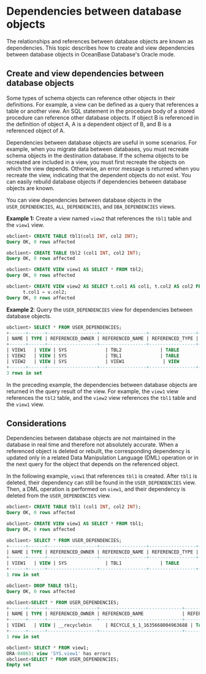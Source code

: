 # Dependencies between database objects

The relationships and references between database objects are known as dependencies. This topic describes how to create and view dependencies between database objects in OceanBase Database's Oracle mode.

## Create and view dependencies between database objects

Some types of schema objects can reference other objects in their definitions. For example, a view can be defined as a query that references a table or another view. An SQL statement in the procedure body of a stored procedure can reference other database objects. If object B is referenced in the definition of object A, A is a dependent object of B, and B is a referenced object of A.

Dependencies between database objects are useful in some scenarios. For example, when you migrate data between databases, you must recreate schema objects in the destination database. If the schema objects to be recreated are included in a view, you must first recreate the objects on which the view depends. Otherwise, an error message is returned when you recreate the view, indicating that the dependent objects do not exist. You can easily rebuild database objects if dependencies between database objects are known.

You can view dependencies between database objects in the `USER_DEPENDENCIES`, `ALL_DEPENDENCIES`, and `DBA_DEPENDENCIES` views.

**Example 1:** Create a view named `view2` that references the `tbl1` table and the `view1` view.

```sql
obclient> CREATE TABLE tbl1(col1 INT, col2 INT);
Query OK, 0 rows affected

obclient> CREATE TABLE tbl2 (col1 INT, col2 INT);
Query OK, 0 rows affected

obclient> CREATE VIEW view1 AS SELECT * FROM tbl2;
Query OK, 0 rows affected

obclient> CREATE VIEW view2 AS SELECT t.col1 AS col1, t.col2 AS col2 FROM tbl1 t, view1 v WHERE
      t.col1 = v.col2;
Query OK, 0 rows affected
```



**Example 2**: Query the `USER_DEPENDENCIES` view for dependencies between database objects.

```sql
obclient> SELECT * FROM USER_DEPENDENCIES;
+------+------+------------------+-----------------+-----------------+----------------------+------------------+-----------------+
| NAME | TYPE | REFERENCED_OWNER | REFERENCED_NAME | REFERENCED_TYPE | REFERENCED_LINK_NAME | SCHEMAID         | DEPENDENCY_TYPE |
+------+------+------------------+-----------------+-----------------+----------------------+------------------+-----------------+
| VIEW1   | VIEW | SYS              | TBL2              | TABLE           | NULL                 | 1100611139403782 | HARD            |
| VIEW2   | VIEW | SYS              | TBL1              | TABLE           | NULL                 | 1100611139403782 | HARD            |
| VIEW2   | VIEW | SYS              | VIEW1              | VIEW            | NULL                 | 1100611139403782 | HARD            |
+------+------+------------------+-----------------+-----------------+----------------------+------------------+-----------------+
3 rows in set
```



In the preceding example, the dependencies between database objects are returned in the query result of the view. For example, the `view1` view references the `tbl2` table, and the `view2` view references the `tbl1` table and the `view1` view.

## Considerations

Dependencies between database objects are not maintained in the database in real time and therefore not absolutely accurate. When a referenced object is deleted or rebuilt, the corresponding dependency is updated only in a related Data Manipulation Language (DML) operation or in the next query for the object that depends on the referenced object.

In the following example, `view1` that references `tbl1` is created. After `tbl1` is deleted, their dependency can still be found in the `USER_DEPENDENCIES` view. Then, a DML operation is performed on `view1`, and their dependency is deleted from the `USER_DEPENDENCIES` view.

```sql
obclient> CREATE TABLE tbl1 (col1 INT, col2 INT);
Query OK, 0 rows affected

obclient> CREATE VIEW view1 AS SELECT * FROM tbl1;
Query OK, 0 rows affected

obclient> SELECT * FROM USER_DEPENDENCIES;
+------+------+------------------+-----------------+-----------------+----------------------+------------------+-----------------+
| NAME | TYPE | REFERENCED_OWNER | REFERENCED_NAME | REFERENCED_TYPE | REFERENCED_LINK_NAME | SCHEMAID         | DEPENDENCY_TYPE |
+------+------+------------------+-----------------+-----------------+----------------------+------------------+-----------------+
| VIEW1   | VIEW | SYS              | TBL1              | TABLE           | NULL                 | 1100611139403782 | HARD            |
+------+------+------------------+-----------------+-----------------+----------------------+------------------+-----------------+
1 row in set

obclient> DROP TABLE tbl1;
Query OK, 0 rows affected

obclient>SELECT * FROM USER_DEPENDENCIES;
+------+------+------------------+------------------------------+-----------------+----------------------+------------------+-----------------+
| NAME | TYPE | REFERENCED_OWNER | REFERENCED_NAME              | REFERENCED_TYPE | REFERENCED_LINK_NAME | SCHEMAID         | DEPENDENCY_TYPE |
+------+------+------------------+------------------------------+-----------------+----------------------+------------------+-----------------+
| VIEW1   | VIEW | __recyclebin     | RECYCLE_$_1_1635668004963688 | TABLE           | NULL                 | 1100611139403782 | HARD            |
+------+------+------------------+------------------------------+-----------------+----------------------+------------------+-----------------+
1 row in set

obclient> SELECT * FROM view1;
ORA-04063: view 'SYS.view1' has errors
obclient>SELECT * FROM USER_DEPENDENCIES;
Empty set
```


